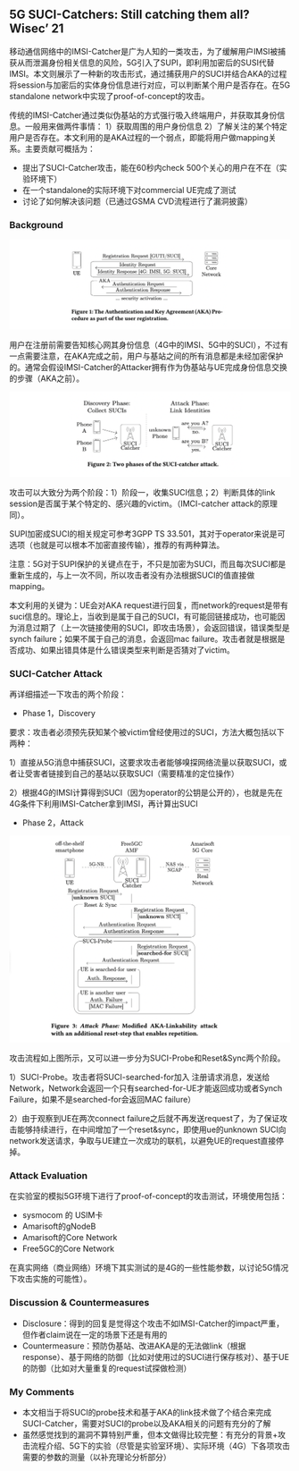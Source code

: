 ## 5G SUCI-Catchers: Still catching them all?  Wisec’ 21

移动通信网络中的IMSI-Catcher是广为人知的一类攻击，为了缓解用户IMSI被捕获从而泄漏身份相关信息的风险，5G引入了SUPI，即利用加密后的SUSI代替IMSI。本文则展示了一种新的攻击形式，通过捕获用户的SUCI并结合AKA的过程将session与加密后的实体身份信息进行对应，可以判断某个用户是否存在。在5G standalone network中实现了proof-of-concept的攻击。

传统的IMSI-Catcher通过类似伪基站的方式强行吸入终端用户，并获取其身份信息。一般用来做两件事情： 1）获取周围的用户身份信息 2）了解关注的某个特定用户是否存在。本文利用的是AKA过程的一个弱点，即能将用户做mapping关系。主要贡献可概括为：

- 提出了SUCI-Catcher攻击，能在60秒内check 500个关心的用户在不在（实验环境下）
- 在一个standalone的实际环境下对commercial UE完成了测试
- 讨论了如何解决该问题（已通过GSMA CVD流程进行了漏洞披露）

### Background

![image-20210705155756613](image/image-20210705155756613.png)

用户在注册前需要告知核心网其身份信息（4G中的IMSI、5G中的SUCI），不过有一点需要注意，在AKA完成之前，用户与基站之间的所有消息都是未经加密保护的。通常会假设IMSI-Catcher的Attacker拥有作为伪基站与UE完成身份信息交换的步骤（AKA之前）。

![image-20210705155844130](image/image-20210705155844130.png)

攻击可以大致分为两个阶段：1）阶段一，收集SUCI信息；2）判断具体的link session是否属于某个特定的、感兴趣的victim。（IMCI-catcher attack的原理同）。

SUPI加密成SUCI的相关规定可参考3GPP TS 33.501，其对于operator来说是可选项（也就是可以根本不加密直接传输），推荐的有两种算法。

注意：5G对于SUPI保护的关键点在于，不只是加密为SUCI，而且每次SUCI都是重新生成的，与上一次不同，所以攻击者没有办法根据SUCI的值直接做mapping。

本文利用的关键为：UE会对AKA request进行回复，而network的request是带有suci信息的。理论上，当收到是属于自己的SUCI，有可能回链接成功，也可能因为消息过期了（上一次链接使用的SUCI，即攻击场景），会返回错误，错误类型是synch failure；如果不属于自己的消息，会返回mac failure。攻击者就是根据是否成功、如果出错具体是什么错误类型来判断是否猜对了victim。

### SUCI-Catcher Attack

再详细描述一下攻击的两个阶段：

- Phase 1，Discovery

要求：攻击者必须预先获知某个被victim曾经使用过的SUCI，方法大概包括以下两种：

1）直接从5G消息中捕获SUCI，这要求攻击者能够嗅探网络流量以获取SUCI，或者让受害者链接到自己的基站以获取SUCI（需要精准的定位操作）

2）根据4G的IMSI计算得到SUCI（因为operator的公钥是公开的），也就是先在4G条件下利用IMSI-Catcher拿到IMSI，再计算出SUCI

- Phase 2，Attack

![image-20210705155914919](image/image-20210705155914919.png)

攻击流程如上图所示，又可以进一步分为SUCI-Probe和Reset&Sync两个阶段。

1）SUCI-Probe。攻击者将SUCI-searched-for加入 注册请求消息，发送给Network，Network会返回一个只有searched-for-UE才能返回成功或者Synch Failure，如果不是searched-for会返回MAC failure）

2）由于观察到UE在两次connect failure之后就不再发送request了，为了保证攻击能够持续进行，在中间增加了一个reset&sync，即使用ue的unknown SUCI向network发送请求，争取与UE建立一次成功的联机，以避免UE的request直接停掉。

### Attack Evaluation

在实验室的模拟5G环境下进行了proof-of-concept的攻击测试，环境使用包括：

- sysmocom 的 USIM卡
- Amarisoft的gNodeB
- Amarisoft的Core Network
- Free5GC的Core Network

在真实网络（商业网络）环境下其实测试的是4G的一些性能参数，以讨论5G情况下攻击实施的可能性）。

### Discussion & Countermeasures

- Disclosure：得到的回复是觉得这个攻击不如IMSI-Catcher的impact严重，但作者claim说在一定的场景下还是有用的
- Countermeasure：预防伪基站、改进AKA是的无法做link（根据response）、基于网络的防御（比如对使用过的SUCI进行保存核对）、基于UE的防御（比如对大量重复的request试探做检测）

### My Comments

- 本文相当于将SUCI的probe技术和基于AKA的link技术做了个结合来完成SUCI-Catcher，需要对SUCI的probe以及AKA相关的问题有充分的了解
- 虽然感觉找到的漏洞不算特别严重，但本文做得比较完整：有充分的背景+攻击流程介绍、5G下的实验（尽管是实验室环境）、实际环境（4G）下各项攻击需要的参数的测量（以补充理论分析部分）